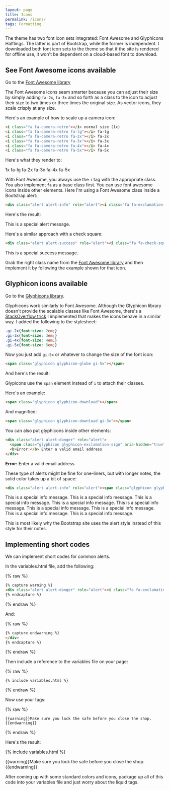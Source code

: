 ```yaml
---
layout: page
title: Icons
permalink: /icons/
tags: Formatting
---
```


The theme has two font icon sets integrated: Font Awesome and Glyphicons Halflings. The latter is part of Bootstrap, while the former is independent. I downloaded both font icon sets to the theme so that if the site is rendered for offline use, it won't be dependent on a cloud-based font to download.

## See Font Awesome icons available

Go to the [Font Awesome library](http://fortawesome.github.io/Font-Awesome/icons/)

The Font Awesome icons seem smarter because you can adjust their size by simply adding `fa-2x`, `fa-3x` and so forth as a class to the icon to adjust their size to two times or three times the original size. As vector icons, they scale crisply at any size.

Here's an example of how to scale up a camera icon:

```html
<i class="fa fa-camera-retro"></i> normal size (1x)
<i class="fa fa-camera-retro fa-lg"></i> fa-lg
<i class="fa fa-camera-retro fa-2x"></i> fa-2x
<i class="fa fa-camera-retro fa-3x"></i> fa-3x
<i class="fa fa-camera-retro fa-4x"></i> fa-4x
<i class="fa fa-camera-retro fa-5x"></i> fa-5x
```

Here's what they render to:

<i class="fa fa-camera-retro"></i> 1x
<i class="fa fa-camera-retro fa-lg"></i> fa-lg
<i class="fa fa-camera-retro fa-2x"></i> fa-2x
<i class="fa fa-camera-retro fa-3x"></i> fa-3x
<i class="fa fa-camera-retro fa-4x"></i> fa-4x
<i class="fa fa-camera-retro fa-5x"></i> fa-5x

With Font Awesome, you always use the `i` tag with the appropriate class. You also implement `fa` as a base class first. You can use font awesome icons inside other elements. Here I'm using a Font Awesome class inside a Bootstrap alert:

```html
<div class="alert alert-info" role="alert"><i class="fa fa-exclamation-circle fa-lg"></i> This is a special alert message.</div>
```

Here's the result:

<div class="alert alert-info" role="alert"><i class="fa fa-exclamation-circle fa-lg"></i> This is a special alert message.</div>

Here's a similar approach with a check square:

```html
<div class="alert alert-success" role="alert"><i class="fa fa-check-square-o fa-lg"></i> This is a special success message.</div>
```

<div class="alert alert-success" role="alert"><i class="fa fa-check-square-o fa-lg"></i> This is a special success message.</div>


Grab the right class name from the [Font Awesome library](http://fortawesome.github.io/Font-Awesome/icons/) and then implement it by following the example shown for that icon.


## Glyphicon icons available

Go to the [Glyphicons library](http://getbootstrap.com/components/#glyphicons). 

Glyphicons work similarly to Font Awesome. Although the Glyphicon library doesn't provide the scalable classes like Font Awesome, there's a [StackOverflow trick](http://stackoverflow.com/questions/24960201/how-do-i-make-glyphicons-bigger-change-size) I implemented that makes the icons behave in a similar way. I added the following to the stylesheet:

```css
.gi-2x{font-size: 2em;}
.gi-3x{font-size: 3em;}
.gi-4x{font-size: 4em;}
.gi-5x{font-size: 5em;}
```

Now you just add `gi-5x` or whatever to change the size of the font icon:

```html
<span class="glyphicon glyphicon-globe gi-5x"></span>
```

And here's the result:

<span class="glyphicon glyphicon-globe gi-5x"></span>

Glypicons use the `span` element instead of `i` to attach their classes. 

Here's an example:

```html
<span class="glyphicon glyphicon-download"></span>
```

<span class="glyphicon glyphicon-download"></span>

And magnified:

```html
<span class="glyphicon glyphicon-download gi-3x"></span>
```

<span class="glyphicon glyphicon-download gi-3x"></span>

You can also put glyphicons inside other elements:

```html
<div class="alert alert-danger" role="alert">
  <span class="glyphicon glyphicon-exclamation-sign" aria-hidden="true"></span>
  <b>Error:</b> Enter a valid email address
</div>
```

<div class="alert alert-danger" role="alert">
  <span class="glyphicon glyphicon-exclamation-sign" aria-hidden="true"></span>
  <b>Error:</b> Enter a valid email address
</div>

These type of alerts might be fine for one-liners, but with longer notes, the solid color takes up a bit of space:

```html
<div class="alert alert-info" role="alert"><span class="glyphicon glyphicon-question-sign"></span> This is a special info message. This is a special info message. This is a special info message. This is a special info message. This is a special info message. This is a special info message. This is a special info message. This is a special info message. This is a special info message. </div>
```

<div class="alert alert-info" role="alert"><span class="glyphicon glyphicon-question-sign"></span> This is a special info message. This is a special info message. This is a special info message. This is a special info message. This is a special info message. This is a special info message. This is a special info message. This is a special info message. This is a special info message. </div>

This is most likely why the Bootstrap site uses the alert style instead of this style for their notes.


## Implementing short codes

We can implement short codes for common alerts. 

In the variables.html file, add the following:

{% raw %}
```html
{% capture warning %}
<div class="alert alert-danger" role="alert"><i class="fa fa-exclamation"></i>
{% endcapture %}
```
{% endraw %}

And: 

{% raw %}
```html
{% capture endwarning %}
</div>
{% endcapture %}
```
{% endraw %}

Then include a reference to the variables file on your page:

{% raw %}
```
{% include variables.html %}
```
{% endraw %}

Now use your tags:

{% raw %}
```liquid
{{warning}}Make sure you lock the safe before you close the shop.{{endwarning}}
```
{% endraw %}

Here's the result: 

{% include variables.html %}

{{warning}}Make sure you lock the safe before you close the shop.{{endwarning}}


After coming up with some standard colors and icons, package up all of this code into your variables file and just worry about the liquid tags.

